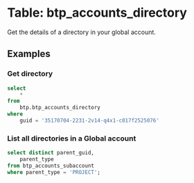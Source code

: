 # Table: btp_accounts_directory

Get the details of a directory in your global account.

## Examples

### Get directory

```sql
select
    *
from
    btp.btp_accounts_directory
where
    guid = '35170704-2231-2v14-q4x1-c017f2525076'
```

### List all directories in a Global account

```sql
select distinct parent_guid,
	parent_type
from btp_accounts_subaccount
where parent_type = 'PROJECT';
```
